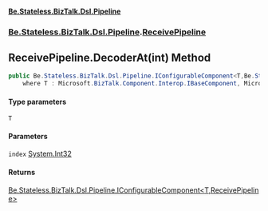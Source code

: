 #### [Be.Stateless.BizTalk.Dsl.Pipeline](README.md 'README')
### [Be.Stateless.BizTalk.Dsl.Pipeline](Be.Stateless.BizTalk.Dsl.Pipeline.md 'Be.Stateless.BizTalk.Dsl.Pipeline').[ReceivePipeline](ReceivePipeline.md 'Be.Stateless.BizTalk.Dsl.Pipeline.ReceivePipeline')

## ReceivePipeline.DecoderAt<T>(int) Method

```csharp
public Be.Stateless.BizTalk.Dsl.Pipeline.IConfigurableComponent<T,Be.Stateless.BizTalk.Dsl.Pipeline.ReceivePipeline> DecoderAt<T>(int index)
    where T : Microsoft.BizTalk.Component.Interop.IBaseComponent, Microsoft.BizTalk.Component.Interop.IPersistPropertyBag;
```
#### Type parameters

<a name='Be.Stateless.BizTalk.Dsl.Pipeline.ReceivePipeline.DecoderAt_T_(int).T'></a>

`T`
#### Parameters

<a name='Be.Stateless.BizTalk.Dsl.Pipeline.ReceivePipeline.DecoderAt_T_(int).index'></a>

`index` [System.Int32](https://docs.microsoft.com/en-us/dotnet/api/System.Int32 'System.Int32')

#### Returns
[Be.Stateless.BizTalk.Dsl.Pipeline.IConfigurableComponent&lt;](IConfigurableComponent_T,TScope_.md 'Be.Stateless.BizTalk.Dsl.Pipeline.IConfigurableComponent<T,TScope>')[T](ReceivePipeline.DecoderAt_T_(int).md#Be.Stateless.BizTalk.Dsl.Pipeline.ReceivePipeline.DecoderAt_T_(int).T 'Be.Stateless.BizTalk.Dsl.Pipeline.ReceivePipeline.DecoderAt<T>(int).T')[,](IConfigurableComponent_T,TScope_.md 'Be.Stateless.BizTalk.Dsl.Pipeline.IConfigurableComponent<T,TScope>')[ReceivePipeline](ReceivePipeline.md 'Be.Stateless.BizTalk.Dsl.Pipeline.ReceivePipeline')[&gt;](IConfigurableComponent_T,TScope_.md 'Be.Stateless.BizTalk.Dsl.Pipeline.IConfigurableComponent<T,TScope>')